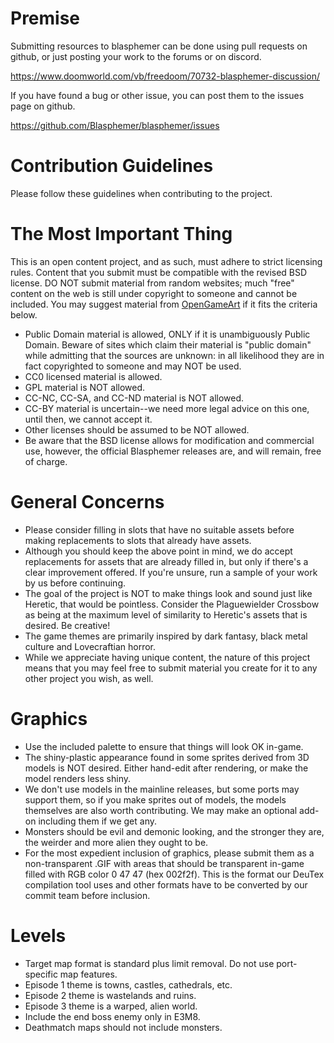 # Premise #

Submitting resources to blasphemer can be done using pull requests on github, or just posting your work to the forums or on discord. 

https://www.doomworld.com/vb/freedoom/70732-blasphemer-discussion/

If you have found a bug or other issue, you can post them to the issues page on github.

https://github.com/Blasphemer/blasphemer/issues

# Contribution Guidelines #

Please follow these guidelines when contributing to the project.

# The Most Important Thing #

This is an open content project, and as such, must adhere to strict licensing rules.  Content that you submit must be compatible with the revised BSD license.  DO NOT submit material from random websites; much "free" content on the web is still under copyright to someone and cannot be included.  You may suggest material from [OpenGameArt](http://OpenGameArt.org) if it fits the criteria below.

  * Public Domain material is allowed, ONLY if it is unambiguously Public Domain.  Beware of sites which claim their material is "public domain" while admitting that the sources are unknown: in all likelihood they are in fact copyrighted to someone and may NOT be used.
  * CC0 licensed material is allowed.
  * GPL material is NOT allowed.
  * CC-NC, CC-SA, and CC-ND material is NOT allowed.
  * CC-BY material is uncertain--we need more legal advice on this one, until then, we cannot accept it.
  * Other licenses should be assumed to be NOT allowed.
  * Be aware that the BSD license allows for modification and commercial use, however, the official Blasphemer releases are, and will remain, free of charge.  

# General Concerns #

  * Please consider filling in slots that have no suitable assets before making replacements to slots that already have assets.
  * Although you should keep the above point in mind, we do accept replacements for assets that are already filled in, but only if there's a clear improvement offered.  If you're unsure, run a sample of your work by us before continuing.
  * The goal of the project is NOT to make things look and sound just like Heretic, that would be pointless.  Consider the Plaguewielder Crossbow as being at the maximum level of similarity to Heretic's assets that is desired.  Be creative!
  * The game themes are primarily inspired by dark fantasy, black metal culture and Lovecraftian horror.
  * While we appreciate having unique content, the nature of this project means that you may feel free to submit material you create for it to any other project you wish, as well.

# Graphics #

  * Use the included palette to ensure that things will look OK in-game.
  * The shiny-plastic appearance found in some sprites derived from 3D models is NOT desired.  Either hand-edit after rendering, or make the model renders less shiny.
  * We don't use models in the mainline releases, but some ports may support them, so if you make sprites out of models, the models themselves are also worth contributing.  We may make an optional add-on including them if we get any.
  * Monsters should be evil and demonic looking, and the stronger they are, the weirder and more alien they ought to be.
  * For the most expedient inclusion of graphics, please submit them as a non-transparent .GIF with areas that should be transparent in-game filled with RGB color 0 47 47 (hex 002f2f).  This is the format our DeuTex compilation tool uses and other formats have to be converted by our commit team before inclusion.  

# Levels #

  * Target map format is standard plus limit removal. Do not use port-specific map features.
  * Episode 1 theme is towns, castles, cathedrals, etc.
  * Episode 2 theme is wastelands and ruins.
  * Episode 3 theme is a warped, alien world.
  * Include the end boss enemy only in E3M8.
  * Deathmatch maps should not include monsters.

